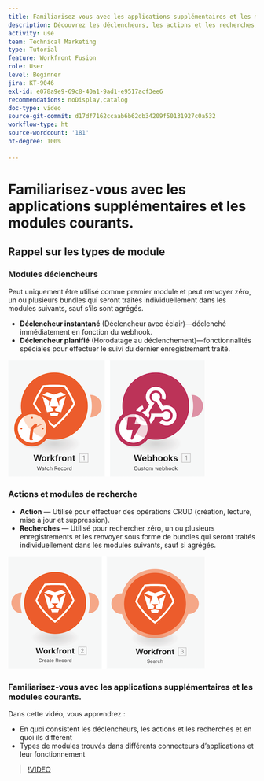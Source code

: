 ```yaml
---
title: Familiarisez-vous avec les applications supplémentaires et les modules courants.
description: Découvrez les déclencheurs, les actions et les recherches, ainsi que le fonctionnement des types de modules trouvés dans différents connecteurs d’applications dans  [!DNL Adobe Workfront Fusion].
activity: use
team: Technical Marketing
type: Tutorial
feature: Workfront Fusion
role: User
level: Beginner
jira: KT-9046
exl-id: e078a9e9-69c8-40a1-9ad1-e9517acf3ee6
recommendations: noDisplay,catalog
doc-type: video
source-git-commit: d17df7162ccaab6b62db34209f50131927c0a532
workflow-type: ht
source-wordcount: '181'
ht-degree: 100%

---
```


# Familiarisez-vous avec les applications supplémentaires et les modules courants.

## Rappel sur les types de module

### Modules déclencheurs

Peut uniquement être utilisé comme premier module et peut renvoyer zéro, un ou plusieurs bundles qui seront traités individuellement dans les modules suivants, sauf s’ils sont agrégés.

* **Déclencheur instantané** (Déclencheur avec éclair)—déclenché immédiatement en fonction du webhook.
* **Déclencheur planifié** (Horodatage au déclenchement)—fonctionnalités spéciales pour effectuer le suivi du dernier enregistrement traité.

![Une image des modules déclencheurs](assets/beyond-basic-modules-1.png)

### Actions et modules de recherche

* **Action** — Utilisé pour effectuer des opérations CRUD (création, lecture, mise à jour et suppression).
* **Recherches** — Utilisé pour rechercher zéro, un ou plusieurs enregistrements et les renvoyer sous forme de bundles qui seront traités individuellement dans les modules suivants, sauf si agrégés.

![Une image de l’action et des modules de recherche](assets/beyond-basic-modules-2.png)

### Familiarisez-vous avec les applications supplémentaires et les modules courants.

Dans cette vidéo, vous apprendrez :

* En quoi consistent les déclencheurs, les actions et les recherches et en quoi ils diffèrent
* Types de modules trouvés dans différents connecteurs d’applications et leur fonctionnement

>[!VIDEO](https://video.tv.adobe.com/v/3417437/?quality=12&learn=on&enablevpops&captions=fre_fr)
